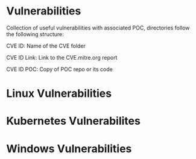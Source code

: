 # Vulnerabilities
Collection of useful vulnerabilities with associated POC, directories follow the following structure:

CVE ID: Name of the CVE folder 

  CVE ID Link: Link to the CVE.mitre.org report 
  
  CVE ID POC: Copy of POC repo or its code 
  
# Linux Vulnerabilities
# Kubernetes Vulnerabilites
# Windows Vulnerabilities 
